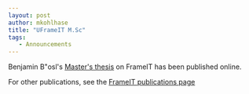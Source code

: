 ```yaml
---
layout: post
author: mkohlhase
title: "UFrameIT M.Sc"
tags: 
   - Announcements
---
```

Benjamin B"osl's
[Master's thesis](https://gl.kwarc.info/supervision/MSc-archive/blob/master/2020/Boesl_Benjamin.pdf)
on FrameIT has been published online.

For other publications, see the [FrameIT publications page](https://kwarc.github.io/bibs/frameit/)

